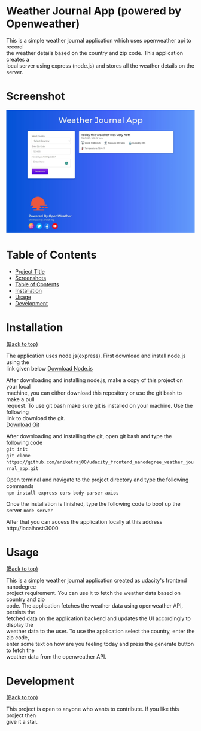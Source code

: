 
# Weather Journal App (powered by Openweather)

This is a simple weather journal application which uses openweather api to record  
the weather details based on the country and zip code. This application creates a  
local server using express (node.js) and stores all the weather details on the  
server.

# Screenshot

![Home](https://raw.githubusercontent.com/aniketraj00/udacity_frontend_nanodegree_weather_journal_app/69825484ca6219b0cefab1ca490d4709f613856a/public/screenshots/screenshot-1.jpg)

# Table of Contents

- [Project Title](#weather-journal-app-powered-by-openweather)
- [Screenshots](#screenshot)
- [Table of Contents](#table-of-contents)
- [Installation](#installation)
- [Usage](#usage)
- [Development](#development)


# Installation
[(Back to top)](#table-of-contents)

The application uses node.js(express). First download and install node.js using the  
link given below
[Download Node.js](https://nodejs.org/en/download)

After downloading and installing node.js, make a copy of this project on your local    
machine, you can either download this repository or use the git bash to make a pull    
request. To use git bash make sure git is installed on your machine. Use the following    
link to download the git.    
[Download Git](https://git-scm.com/downloads)

After downloading and installing the git, open git bash and type the following code  
`git init`  
`git clone https://github.com/aniketraj00/udacity_frontend_nanodegree_weather_journal_app.git` 

Open terminal and navigate to the project directory and type the following commands  
`npm install express cors body-parser axios`

Once the installation is finished, type the following code to boot up the server
`node server`

After that you can access the application locally at this address http://localhost:3000

# Usage
[(Back to top)](#table-of-contents)

This is a simple weather journal application created as udacity's frontend nanodegree  
project requirement. You can use it to fetch the weather data based on country and zip  
code. The application fetches the weather data using openweather API, persists the    
fetched data on the application backend and updates the UI accordingly to display the  
weather data to the user. To use the application select the country, enter the zip code,  
enter some text on how are you feeling today and press the generate button to fetch the   
weather data from the openweather API.

# Development
[(Back to top)](#table-of-contents)
  
This project is open to anyone who wants to contribute. If you like this project then   
give it a star.

